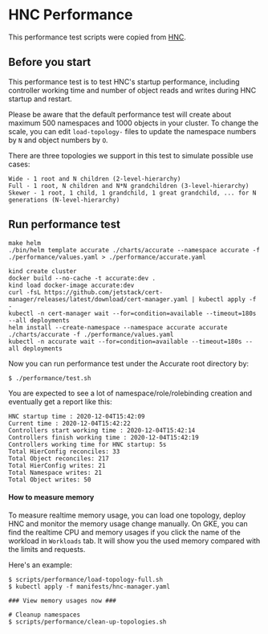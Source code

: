 # HNC Performance

This performance test scripts were copied from [HNC](https://github.com/kubernetes-sigs/hierarchical-namespaces/tree/master/scripts/performance).

## Before you start

This performance test is to test HNC's startup performance, including controller
working time and number of object reads and writes during HNC startup and restart.

Please be aware that the default performance test will create about maximum 500
namespaces and 1000 objects in your cluster. To change the scale, you can edit
`load-topology-` files to update the namespace numbers by `N` and object numbers
by `O`.

There are three topologies we support in this test to simulate possible use cases:
```
Wide - 1 root and N children (2-level-hierarchy)
Full - 1 root, N children and N*N grandchildren (3-level-hierarchy)
Skewer - 1 root, 1 child, 1 grandchild, 1 great grandchild, ... for N generations (N-level-hierarchy)
```

## Run performance test

```
make helm
./bin/helm template accurate ./charts/accurate --namespace accurate -f ./performance/values.yaml > ./performance/accurate.yaml
```

```
kind create cluster
docker build --no-cache -t accurate:dev .
kind load docker-image accurate:dev
curl -fsL https://github.com/jetstack/cert-manager/releases/latest/download/cert-manager.yaml | kubectl apply -f -
kubectl -n cert-manager wait --for=condition=available --timeout=180s --all deployments
helm install --create-namespace --namespace accurate accurate ./charts/accurate -f ./performance/values.yaml
kubectl -n accurate wait --for=condition=available --timeout=180s --all deployments
```

Now you can run performance test under the Accurate root directory by:
```
$ ./performance/test.sh
```

You are expected to see a lot of namespace/role/rolebinding creation and
eventually get a report like this:
```
HNC startup time : 2020-12-04T15:42:09
Current time : 2020-12-04T15:42:22
Controllers start working time : 2020-12-04T15:42:14
Controllers finish working time : 2020-12-04T15:42:19
Controllers working time for HNC startup: 5s
Total HierConfig reconciles: 33
Total Object reconciles: 217
Total HierConfig writes: 21
Total Namespace writes: 21
Total Object writes: 50
```

#### How to measure memory

To measure realtime memory usage, you can load one topology, deploy HNC and
monitor the memory usage change manually. On GKE, you can find the realtime
CPU and memory usages if you click the name of the workload in `Workloads` tab.
It will show you the used memory compared with the limits and requests.

Here's an example:
```
$ scripts/performance/load-topology-full.sh
$ kubectl apply -f manifests/hnc-manager.yaml

### View memory usages now ###

# Cleanup namespaces
$ scripts/performance/clean-up-topologies.sh
```
